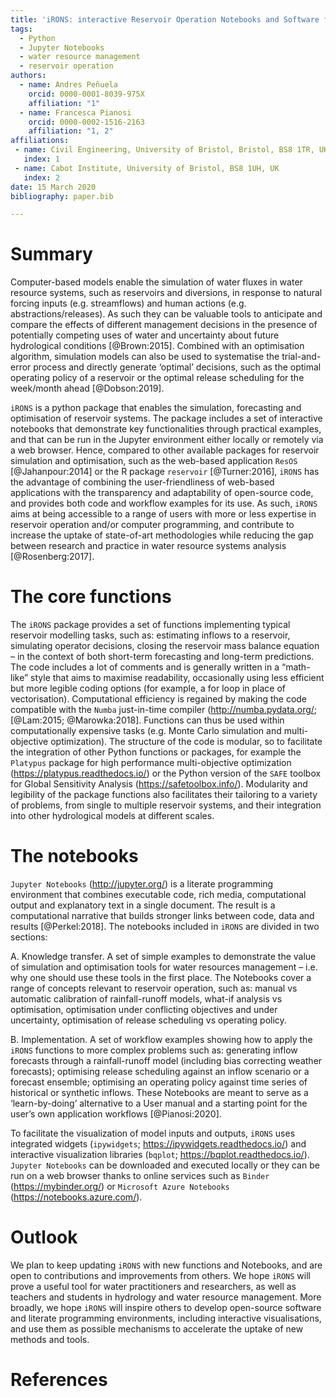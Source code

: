 ```yaml
---
title: 'iRONS: interactive Reservoir Operation Notebooks and Software for water reservoir systems simulation and optimisation'
tags:
  - Python
  - Jupyter Notebooks
  - water resource management
  - reservoir operation
authors:
  - name: Andres Peñuela
    orcid: 0000-0001-8039-975X
    affiliation: "1"
  - name: Francesca Pianosi
    orcid: 0000-0002-1516-2163
    affiliation: "1, 2"
affiliations:
 - name: Civil Engineering, University of Bristol, Bristol, BS8 1TR, UK
   index: 1
 - name: Cabot Institute, University of Bristol, BS8 1UH, UK
   index: 2
date: 15 March 2020
bibliography: paper.bib

---
```


# Summary
Computer-based models enable the simulation of water fluxes in water resource systems, such as reservoirs and diversions, in response to natural forcing inputs (e.g. streamflows) and human actions (e.g. abstractions/releases). As such they can be valuable tools to anticipate and compare the effects of different management decisions in the presence of potentially competing uses of water and uncertainty about future hydrological conditions [@Brown:2015]. Combined with an optimisation algorithm, simulation models can also be used to systematise the trial-and-error process and directly generate ‘optimal’ decisions, such as the optimal operating policy of a reservoir or the optimal release scheduling for the week/month ahead [@Dobson:2019].

`iRONS` is a python package that enables the simulation, forecasting and optimisation of reservoir systems. The package includes a set of interactive notebooks that demonstrate key functionalities through practical examples, and that can be run in the Jupyter environment either locally or remotely via a web browser. Hence, compared to other available packages for reservoir simulation and optimisation, such as the web-based application `ResOS` [@Jahanpour:2014] or the R package `reservoir` [@Turner:2016], `iRONS` has the advantage of combining the user-friendliness of web-based applications with the transparency and adaptability of open-source code, and provides both code and workflow examples for its use. As such, `iRONS` aims at being accessible to a range of users with more or less expertise in reservoir operation and/or computer programming, and contribute to increase the uptake of state-of-art methodologies while reducing the gap between research and practice in water resource systems analysis [@Rosenberg:2017].

# The core functions
The `iRONS` package provides a set of functions implementing typical reservoir modelling tasks, such as: estimating inflows to a reservoir, simulating operator decisions, closing the reservoir mass balance equation – in the context of both short-term forecasting and long-term predictions. The code includes a lot of comments and is generally written in a “math-like” style that aims to maximise readability, occasionally using less efficient but more legible coding options (for example, a for loop in place of vectorisation). Computational efficiency is regained by making the code compatible with the `Numba` just-in-time compiler (http://numba.pydata.org/; [@Lam:2015; @Marowka:2018]. Functions can thus be used within computationally expensive tasks (e.g. Monte Carlo simulation and multi-objective optimization). The structure of the code is modular, so to facilitate the integration of other Python functions or packages, for example the `Platypus` package for high performance multi-objective optimization (https://platypus.readthedocs.io/) or the Python version of the `SAFE` toolbox for Global Sensitivity Analysis (https://safetoolbox.info/). Modularity and legibility of the package functions also facilitates their tailoring to a variety of problems, from single to multiple reservoir systems, and their integration into other hydrological models at different scales.

# The notebooks
`Jupyter Notebooks` (http://jupyter.org/) is a literate programming environment that combines executable code, rich media, computational output and explanatory text in a single document. The result is a computational narrative that builds stronger links between code, data and results [@Perkel:2018]. The notebooks included in `iRONS` are divided in two sections:

A. Knowledge transfer. A set of simple examples to demonstrate the value of simulation and optimisation tools for water resources management – i.e. why one should use these tools in the first place. The Notebooks cover a range of concepts relevant to reservoir operation, such as: manual vs automatic calibration of rainfall-runoff models, what-if analysis vs optimisation, optimisation under conflicting objectives and under uncertainty, optimisation of release scheduling vs operating policy.

B. Implementation. A set of workflow examples showing how to apply the `iRONS` functions to more complex problems such as: generating inflow forecasts through a rainfall-runoff model (including bias correcting weather forecasts); optimising release scheduling against an inflow scenario or a forecast ensemble; optimising an operating policy against time series of historical or synthetic inflows. These Notebooks are meant to serve as a ‘learn-by-doing’ alternative to a User manual and a starting point for the user’s own application workflows [@Pianosi:2020].

To facilitate the visualization of model inputs and outputs, `iRONS` uses integrated widgets (`ipywidgets`; https://ipywidgets.readthedocs.io/) and interactive visualization libraries (`bqplot`; https://bqplot.readthedocs.io/).  `Jupyter Notebooks` can be downloaded and executed locally or they can be run on a web browser thanks to online services such as `Binder` (https://mybinder.org/) or `Microsoft Azure Notebooks` (https://notebooks.azure.com/).

# Outlook
We plan to keep updating `iRONS` with new functions and Notebooks, and are open to contributions and improvements from others. We hope `iRONS` will prove a useful tool for water practitioners and researchers, as well as teachers and students in hydrology and water resource management. More broadly, we hope `iRONS` will inspire others to develop open-source software and literate programming environments, including interactive visualisations, and use them as possible mechanisms to accelerate the uptake of new methods and tools.

# References
